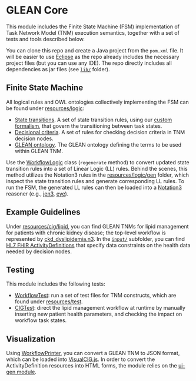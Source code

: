 # GLEAN Core

This module includes the Finite State Machine (FSM) implementation of Task Network Model (TNM) execution semantics, together with a set of tests and tools described below.

You can clone this repo and create a Java project from the `pom.xml` file. It will be easier to use [Eclipse](https://www.eclipse.org/ide/) as the repo already includes the necessary project files (but you can use any IDE). The repo directly includes all dependencies as jar files (see [`lib/`](lib) folder).

## Finite State Machine

All logical rules and OWL ontologies collectively implementing the FSM can be found under [resources/logic](src/main/resources/logic):
- [State transitions](src/main/resources/logic/workflow). A set of state transition rules, using our [custom formalism](https://doi.org/10.1007/978-3-031-09342-5_1), that govern the transitioning between task states.
- [Decisional criteria](src/main/resources/logic/condition/condition.n3). A set of rules for checking decision criteria in TNM decision nodes.
- [GLEAN ontology](src/main/resources/logic/glean.owl). The GLEAN ontology defining the terms to be used within GLEAN TNM.

Use the [WorkflowLogic](src/main/java/wvw/glean/workflow/WorkflowLogic.java) class (`regenerate` method) to convert updated state transition rules into a set of Linear Logic (LL) rules.
Behind the scenes, this method utilizes the Notation3 rules in the [resources/logic/gen](src/main/resources/logic/gen) folder, which inspect the state transition rules and generate corresponding LL rules.
To run the FSM, the generated LL rules can then be loaded into a [Notation3](https://w3c.github.io/N3/spec/) reasoner (e.g., [jen3](https://github.com/william-vw/jen3), [eye](https://github.com/josd/eye)).

## Example Guidelines

Under [resources/cig/lipid](src/main/resources/cig/lipid), you can find GLEAN TNMs for lipid management for patients with chronic kidney disease; the top-level workflow is represented by [ckd_dyslipidemia.n3](src/main/resources/cig/lipid/ckd_dyslipidemia.n3). In the [`input/`](src/main/resources/cig/lipid/input) subfolder, you can find [HL7 FHIR ActivityDefinitions](https://www.hl7.org/fhir/activitydefinition.html) that specify data constraints on the health data needed by decision nodes. 

## Testing

This module includes the following tests:
- [WorkflowTest](src/main/java/wvw/glean/workflow/WorkflowTest.java): run a set of test files for TNM constructs, which are found under [resources/test](src/main/resources/test).
- [CIGTest](src/main/java/wvw/glean/cig/CIGTest.java): direct the lipid management workflow at runtime by manually inserting new patient health parameters, and checking the impact on workflow task states.

## Visualization

Using [WorkflowPrinter](src/main/java/wvw/glean/workflow/print/WorkflowPrinter.java), you can convert a GLEAN TNM to JSON format, which can be loaded into [VisualCIG.js](https://github.com/william-vw/glean/visualcig-js). In order to convert the ActivityDefinition resources into HTML forms, the module relies on the [ui-gen module](https://github.com/william-vw/glean/ui-gen).

